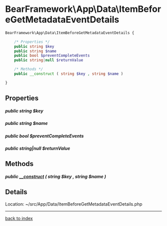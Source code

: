 # BearFramework\App\Data\ItemBeforeGetMetadataEventDetails

```php
BearFramework\App\Data\ItemBeforeGetMetadataEventDetails {

	/* Properties */
	public string $key
	public string $name
	public bool $preventCompleteEvents
	public string|null $returnValue

	/* Methods */
	public __construct ( string $key , string $name )

}
```

## Properties

##### public string $key

##### public string $name

##### public bool $preventCompleteEvents

##### public string|null $returnValue

## Methods

##### public [__construct](bearframework.app.data.itembeforegetmetadataeventdetails.__construct.method.md) ( string $key , string $name )

## Details

Location: ~/src/App/Data/ItemBeforeGetMetadataEventDetails.php

---

[back to index](index.md)


